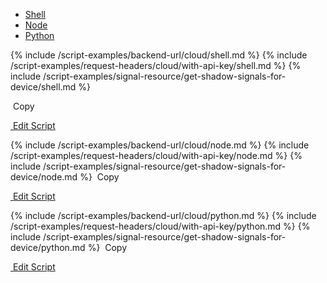 <!-- Nav tabs -->
<ul class="nav nav-tabs code-nav-tabs" role="tablist">
  <li class="nav-item">
    <a class="nav-link shell-language active" id="get-shadow-signals-for-device-shell-cloud-tab" data-toggle="tab" href="#get-shadow-signals-for-device-shell-cloud" role="tab" aria-controls="get-shadow-signals-for-device-shell-cloud" aria-selected="true">Shell</a>
  </li>
  <li class="nav-item">
    <a class="nav-link node-language" id="get-shadow-signals-for-device-node-cloud-tab" data-toggle="tab" href="#get-shadow-signals-for-device-node-cloud" role="tab" aria-controls="get-shadow-signals-for-device-node-cloud" aria-selected="false">Node</a>
  </li>
  <li class="nav-item">
    <a class="nav-link python-language" id="get-shadow-signals-for-device-python-cloud-tab" data-toggle="tab" href="#get-shadow-signals-for-device-python-cloud" role="tab" aria-controls="get-shadow-signals-for-device-python-cloud" aria-selected="false">Python</a>
  </li>
</ul>

<!-- Tab panes -->
<div class="tab-content">

<!-- shell code -->
<div class="code tab-pane active" id="get-shadow-signals-for-device-shell-cloud" role="tabpanel" aria-labelledby="get-shadow-signals-for-device-shell-cloud-tab" markdown="1">
{% include /script-examples/backend-url/cloud/shell.md %}
{% include /script-examples/request-headers/cloud/with-api-key/shell.md %}
{% include /script-examples/signal-resource/get-shadow-signals-for-device/shell.md %}

<!-- copy button -->
<a class="btn btn-sm copy-action" data-toggle="tooltip" data-placement="top" title="copy" onclick="copyToClipBoard('get-shadow-signals-for-device-shell-cloud')"><i class="fa fa-copy"></i>&nbsp;Copy</a>

<!-- edit button -->
<a class="btn btn-sm edit-action"  href="https://github.com/DasKeyboard/Daskeyboard.io/blob/master/_includes/script-examples/signal-resource/get-shadow-signals-for-device/shell.md"><i class="fa fa-pencil"></i>&nbsp;Edit Script</a>
</div>

<!-- Node code -->
<div class="code tab-pane" id="get-shadow-signals-for-device-node-cloud" role="tabpanel" aria-labelledby="get-shadow-signals-for-device-node-cloud-tab" markdown="1">
{% include /script-examples/backend-url/cloud/node.md %}
{% include /script-examples/request-headers/cloud/with-api-key/node.md %}
{% include /script-examples/signal-resource/get-shadow-signals-for-device/node.md %}
<!-- copy button -->
<a class="btn btn-sm copy-action" data-toggle="tooltip" data-placement="top" title="copy" onclick="copyToClipBoard('get-shadow-signals-for-device-node-cloud')"><i class="fa fa-copy"></i>&nbsp;Copy</a>

<!-- edit button -->
<a class="btn btn-sm edit-action"  href="https://github.com/DasKeyboard/Daskeyboard.io/blob/master/_includes/script-examples/signal-resource/get-shadow-signals-for-device/node.md"><i class="fa fa-pencil"></i>&nbsp;Edit Script</a>
</div>


<!-- Python code -->
<div class="code tab-pane" id="get-shadow-signals-for-device-python-cloud" role="tabpanel" aria-labelledby="get-shadow-signals-for-device-python-cloud-tab" markdown="1">
{% include /script-examples/backend-url/cloud/python.md %}
{% include /script-examples/request-headers/cloud/with-api-key/python.md %}
{% include /script-examples/signal-resource/get-shadow-signals-for-device/python.md %}
<!-- copy button -->
<a class="btn btn-sm copy-action" data-toggle="tooltip" data-placement="top" title="copy" onclick="copyToClipBoard('get-shadow-signals-for-device-python-cloud')"><i class="fa fa-copy"></i>&nbsp;Copy</a>

<!-- edit button -->
<a class="btn btn-sm edit-action"  href="https://github.com/DasKeyboard/Daskeyboard.io/blob/master/_includes/script-examples/signal-resource/get-shadow-signals-for-device/python.md"><i class="fa fa-pencil"></i>&nbsp;Edit Script</a>
</div>
</div>